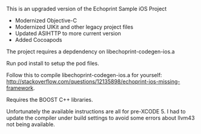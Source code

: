 This is an upgraded version of the Echoprint Sample iOS Project

- Modernized Objective-C
- Modernized UIKit and other legacy project files
- Updated ASIHTTP to more current version
- Added Cocoapods

The project requires a depdendency on libechoprint-codegen-ios.a

Run pod install to setup the pod files.

Follow this to compile libechoprint-codegen-ios.a for yourself: http://stackoverflow.com/questions/12135898/echoprint-ios-missing-framework.

Requires the BOOST C++ libraries. 

Unfortunately the available instructions are all for pre-XCODE 5. I had to update the compiler under build settings to avoid some errors about llvm43 not being available.



